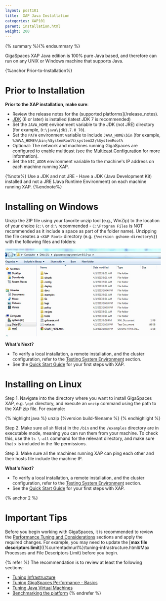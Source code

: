 ```yaml
---
layout: post101
title:  XAP Java Installation
categories: XAP101
parent: installation.html
weight: 200
---
```



{% summary %}{% endsummary %}



GigaSpaces XAP Java edition is 100% pure Java based, and therefore can run on any UNIX or Windows machine that supports Java.



{%anchor Prior-to-Installation%}

# Prior to Installation

**Prior to the XAP installation, make sure**:

- Review the release notes for the (supported platforms](/release_notes).
- [JDK](http://java.sun.com/javase/downloads/index.jsp) (6 or later) is installed (latest JDK 7 is recommended) 
- Set the `JAVA_HOME` environment variable to the JDK (not JRE) directory (for example, `D:\java\jdk1.7.0_70`).
- Set the `PATH` environment variable to include `JAVA_HOME\bin` (for example, `%JAVA_HOME%\bin;%SystemRoot%\system32;%SystemRoot%`
- Optional: The network and machines running GigaSpaces are configured to enable multicast (see the [Multicast Configuration]({%currentadmurl%}/network-multicast.html) for more information).
- Set the `NIC_ADDR` environment variable to the machine's IP address on each machine running XAP.

{%note%}
Use a JDK and not JRE - Have a JDK (Java Development Kit) installed and not a JRE (Java Runtime Environment) on each machine running XAP.
{%endnote%}

# Installing on Windows

Unzip the ZIP file using your favorite unzip tool (e.g., WinZip) to the location of your choice (`c:\` or `d:\` recommended - `C:\Program Files` is NOT recommended as it include a space as part of the folder name). Unzipping the file creates a `<XAP Root>` directory (e.g. `{%version gshome-directory%}`) with the following files and folders:

![win_dirtree_XAP95.jpg](/attachment_files/win_dirtree_XAP95.jpg)

**What's Next?**

- To verify a local installation, a remote installation, and the cluster configuration, refer to the [Testing System Environment]({%currentadmurl%}/troubleshooting-testing-system-environment.html) section.
- See the [Quick Start Guide](./tutorials.html) for your first steps with XAP.


# Installing on Linux

Step 1. Navigate into the directory where you want to install GigaSpaces XAP, e.g. `\opt` directory, and execute an `unzip` command using the path to the XAP zip file. For example:

{% highlight java %}
unzip {%version build-filename %}
{% endhighlight %}

Step 2. Make sure all `sh` file(s) in the `/bin` and the `/examples` directory are in executable mode, meaning you can run them from your machine. To check this, use the `ls \-all` command for the relevant directory, and make sure that `x` is included in the file permissions.

Step 3. Make sure all the machines running XAP can ping each other and their hosts file include the machine IP.

**What's Next?**

- To verify a local installation, a remote installation, and the cluster configuration, refer to the [Testing System Environment]({%currentadmurl%}/troubleshooting-testing-system-environment.html) section.
- See the [Quick Start Guide](./tutorials.html) for your first steps with XAP.

{% anchor 2 %}

# Important Tips

Before you begin working with GigaSpaces, it is recommended to review the [Performance Tuning and Considerations]({%currentadmurl%}/tuning.html) sections and apply the required changes. For example, you may need to update the [**max file descriptors limit**]({%currentadmurl%}/tuning-infrastructure.html#Max Processes and File Descriptors Limit) before you begin.

{% refer %}
 The recommendation is to review at least the following sections:

- [Tuning Infrastructure]({%currentadmurl%}/tuning-infrastructure.html)
- [Tuning GigaSpaces Performance - Basics]({%currentadmurl%}/tuning-gigaspaces-performance.html)
- [Tuning Java Virtual Machines]({%currentadmurl%}/tuning-java-virtual-machines.html)
- [Benchmarking the platform](/sbp/moving-into-production-checklist.html)
{% endrefer %}


